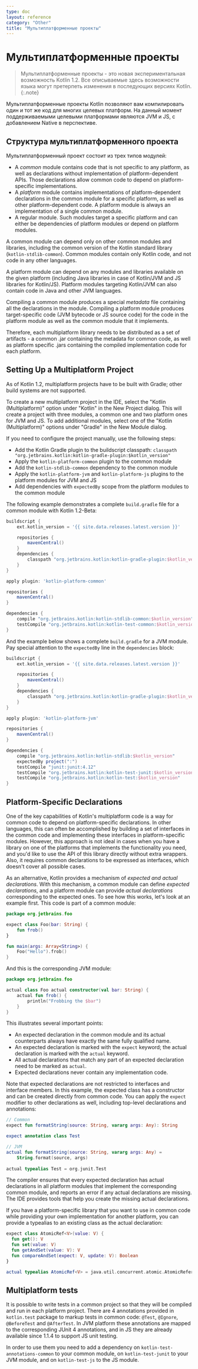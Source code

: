 ```yaml
---
type: doc
layout: reference
category: "Other"
title: "Мультиплатформенные проекты"
---
```


# Мультиплатформенные проекты

> Мультиплатформенные проекты - это новая экспериментальная возможность Kotlin 1.2. Все описываемые
здесь возможности языка могут претерпеть изменения в последующих версиях Kotlin.
{:.note}

Мультиплатформенные проекты Kotlin позволяют вам компилировать один и тот же код для многих целевых
платформ. На данный момент поддерживаемыми целевыми платформами являются JVM и JS, с добавлением Native
в перспективе.

## Структура мультиплатформенного проекта

Мультиплатформенный проект состоит из трех типов модулей:

  * A _common_ module contains code that is not specific to any platform, as well as declarations
    without implementation of platform-dependent APIs. Those declarations allow common code to depend on 
    platform-specific implementations.
  * A _platform_ module contains implementations of platform-dependent declarations in the common module
    for a specific platform, as well as other platform-dependent code. A platform module is always
    an implementation of a single common module.
  * A regular module. Such modules target a specific platform and can either be dependencies of
    platform modules or depend on platform modules.
    
A common module can depend only on other common modules and libraries, including the common
version of the Kotlin standard library (`kotlin-stdlib-common`). Common modules contain only Kotlin
code, and not code in any other languages.

A platform module can depend on any modules and libraries available on the given platform
(including Java libraries in case of Kotlin/JVM and JS libraries for Kotlin/JS). Platform modules
targeting Kotlin/JVM can also contain code in Java and other JVM languages.

Compiling a common module produces a special _metadata_ file containing all the declarations in the
module. Compiling a platform module produces target-specific code (JVM bytecode or JS source code)
for the code in the platform module as well as the common module that it implements.

Therefore, each multiplatform library needs to be distributed as a set of artifacts - a common
.jar containing the metadata for common code, as well as platform specific .jars containing the
compiled implementation code for each platform.


## Setting Up a Multiplatform Project

As of Kotlin 1.2, multiplatform projects have to be built with Gradle; other build systems
are not supported.

To create a new multiplatform project in the IDE, select the "Kotlin (Multiplatform)" option
under "Kotlin" in the New Project dialog. This will create a project with three modules, a common one
and two platform ones for JVM and JS. To add additional modules, select one of the "Kotlin (Multiplatform)"
options under "Gradle" in the New Module dialog.

If you need to configure the project manually, use the following steps:

  * Add the Kotlin Gradle plugin to the buildscript classpath: `classpath "org.jetbrains.kotlin:kotlin-gradle-plugin:$kotlin_version"`
  * Apply the `kotlin-platform-common` plugin to the common module
  * Add the `kotlin-stdlib-common` dependency to the common module
  * Apply the `kotlin-platform-jvm` and `kotlin-platform-js` plugins to the platform modules for JVM and JS
  * Add dependencies with `expectedBy` scope from the platform modules to the common module
  
The following example demonstrates a complete `build.gradle` file for a common module with Kotlin 1.2-Beta:

``` groovy
buildscript {
    ext.kotlin_version = '{{ site.data.releases.latest.version }}'

    repositories {
        mavenCentral()
    }
    dependencies {
        classpath "org.jetbrains.kotlin:kotlin-gradle-plugin:$kotlin_version"
    }
}

apply plugin: 'kotlin-platform-common'

repositories {
    mavenCentral()
}

dependencies {
    compile "org.jetbrains.kotlin:kotlin-stdlib-common:$kotlin_version"
    testCompile "org.jetbrains.kotlin:kotlin-test-common:$kotlin_version"
}
```

And the example below shows a complete `build.gradle` for a JVM module. Pay special
attention to the `expectedBy` line in the `dependencies` block:

``` groovy
buildscript {
    ext.kotlin_version = '{{ site.data.releases.latest.version }}'

    repositories {
        mavenCentral()
    }
    dependencies {
        classpath "org.jetbrains.kotlin:kotlin-gradle-plugin:$kotlin_version"
    }
}

apply plugin: 'kotlin-platform-jvm'

repositories {
    mavenCentral()
}

dependencies {
    compile "org.jetbrains.kotlin:kotlin-stdlib:$kotlin_version"
    expectedBy project(":")
    testCompile "junit:junit:4.12"
    testCompile "org.jetbrains.kotlin:kotlin-test-junit:$kotlin_version"
    testCompile "org.jetbrains.kotlin:kotlin-test:$kotlin_version"
}
```


## Platform-Specific Declarations

One of the key capabilities of Kotlin's multiplatform code is a way for common code to
depend on platform-specific declarations. In other languages, this can often be accomplished
by building a set of interfaces in the common code and implementing these interfaces in platform-specific
modules. However, this approach is not ideal in cases when you have a library on one of the platforms
that implements the functionality you need, and you'd like to use the API of this library directly
without extra wrappers. Also, it requires common declarations to be expressed as interfaces, which
doesn't cover all possible cases.

As an alternative, Kotlin provides a mechanism of _expected and actual declarations_.
With this mechanism, a common module can define _expected declarations_, and a platform module
can provide _actual declarations_ corresponding to the expected ones. 
To see how this works, let's look at an example first. This code is part of a common module:

``` kotlin
package org.jetbrains.foo

expect class Foo(bar: String) {
    fun frob()
}

fun main(args: Array<String>) {
    Foo("Hello").frob()
}
```

And this is the corresponding JVM module:

``` kotlin
package org.jetbrains.foo

actual class Foo actual constructor(val bar: String) {
    actual fun frob() {
        println("Frobbing the $bar")
    }
}
```

This illustrates several important points:

  * An expected declaration in the common module and its actual counterparts always
    have exactly the same fully qualified name.
  * An expected declaration is marked with the `expect` keyword; the actual declaration
    is marked with the `actual` keyword.
  * All actual declarations that match any part of an expected declaration need to be marked
    as `actual`.
  * Expected declarations never contain any implementation code.

Note that expected declarations are not restricted to interfaces and interface members.
In this example, the expected class has a constructor and can be created directly from common code.
You can apply the `expect` modifier to other declarations as well, including top-level declarations and
annotations:

``` kotlin
// Common
expect fun formatString(source: String, vararg args: Any): String

expect annotation class Test

// JVM
actual fun formatString(source: String, vararg args: Any) =
    String.format(source, args)
    
actual typealias Test = org.junit.Test
```

The compiler ensures that every expected declaration has actual declarations in all platform
modules that implement the corresponding common module, and reports an error if any actual declarations are 
missing. The IDE provides tools that help you create the missing actual declarations.

If you have a platform-specific library that you want to use in common code while providing your own
implementation for another platform, you can provide a typealias to an existing class as the actual
declaration:

``` kotlin
expect class AtomicRef<V>(value: V) {
  fun get(): V
  fun set(value: V)
  fun getAndSet(value: V): V
  fun compareAndSet(expect: V, update: V): Boolean
}

actual typealias AtomicRef<V> = java.util.concurrent.atomic.AtomicReference<V>
```

## Multiplatform tests

It is possible to write tests in a common project so that they will be compiled and run in each platform project. 
There are 4 annotations provided in `kotlin.test` package to markup tests in common code: `@Test`, `@Ignore`, 
`@BeforeTest` and `@AfterTest`.
In JVM platform these annotations are mapped to the corresponding JUnit 4 annotations, and in JS they are already 
available since 1.1.4 to support JS unit testing.

In order to use them you need to add a dependency on `kotlin-test-annotations-common` to your common module, on 
`kotlin-test-junit` to your JVM module, and on `kotlin-test-js` to the JS module.
